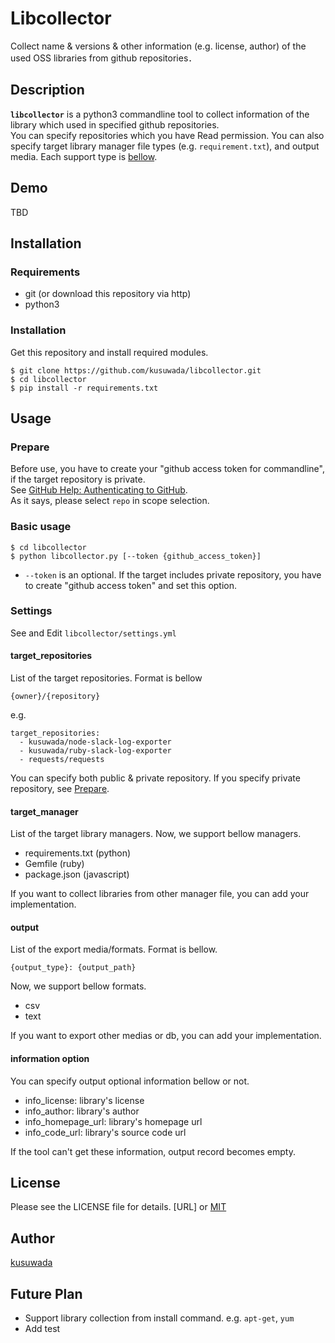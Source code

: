 Libcollector
====
Collect name & versions & other information (e.g. license, author) of the used OSS libraries from github repositories．

## Description
**`libcollector`** is a python3 commandline tool to collect information of the library which used in specified github repositories.  
You can specify repositories which you have Read permission. You can also specify target library manager file types (e.g. `requirement.txt`), and output media.
Each support type is [bellow](#settings).

## Demo
TBD


## Installation
### Requirements
* git   (or download this repository via http)
* python3

### Installation
Get this repository and install required modules.
```
$ git clone https://github.com/kusuwada/libcollector.git
$ cd libcollector
$ pip install -r requirements.txt
```

## Usage
### Prepare
Before use, you have to create your "github access token for commandline", if the target repository is private.  
See [GitHub Help: Authenticating to GitHub](https://help.github.com/articles/creating-a-personal-access-token-for-the-command-line/).  
As it says, please select `repo` in scope selection.

### Basic usage

```
$ cd libcollector
$ python libcollector.py [--token {github_access_token}]
```
* `--token` is an optional. If the target includes private repository, you have to create "github access token" and set this option.

### Settings
See and Edit `libcollector/settings.yml`

#### target_repositories
List of the target repositories. Format is bellow
```
{owner}/{repository}
```
e.g.
```
target_repositories:
  - kusuwada/node-slack-log-exporter
  - kusuwada/ruby-slack-log-exporter
  - requests/requests
```
You can specify both public & private repository. If you specify private repository, see [Prepare](#prepare).

#### target_manager
List of the target library managers. Now, we support bellow managers.
* requirements.txt (python)
* Gemfile (ruby)
* package.json (javascript)

If you want to collect libraries from other manager file, you can add your implementation.

#### output
List of the export media/formats. Format is bellow.
```
{output_type}: {output_path}
```
Now, we support bellow formats.
* csv
* text

If you want to export other medias or db, you can add your implementation.

#### information option
You can specify output optional information bellow or not.

* info_license: library's license
* info_author: library's author
* info_homepage_url: library's homepage url
* info_code_url: library's source code url

If the tool can't get these information, output record becomes empty.

## License
Please see the LICENSE file for details.
[URL]
or
[MIT](https://github.com/kusuwada/libcollector/blob/master/LICENCE)

## Author
[kusuwada](https://github.com/kusuwada)

## Future Plan
* Support library collection from install command. e.g. `apt-get`, `yum`
* Add test
